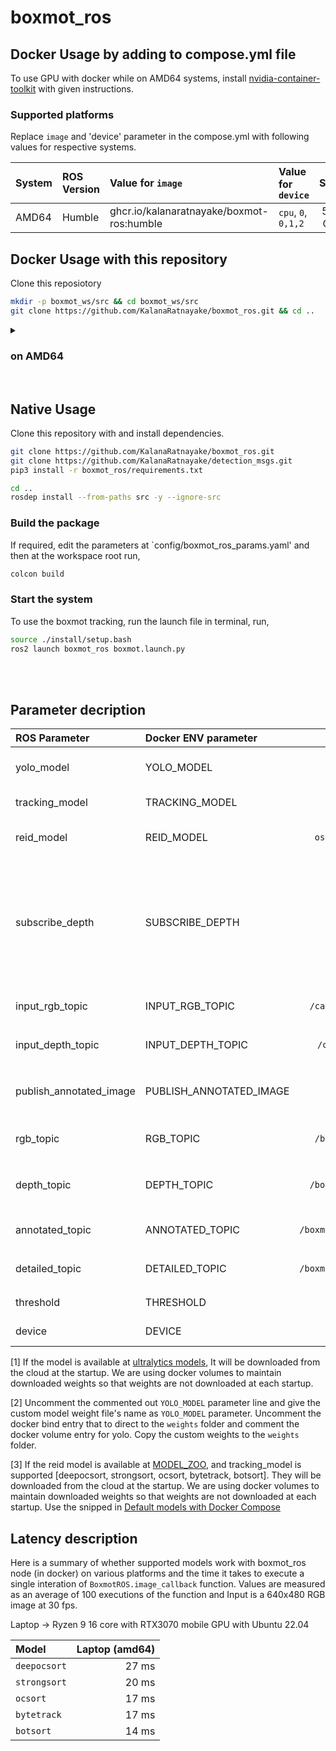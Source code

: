 # boxmot_ros

## Docker Usage by adding to compose.yml file

To use GPU with docker while on AMD64 systems, install [nvidia-container-toolkit](https://docs.nvidia.com/datacenter/cloud-native/container-toolkit/latest/install-guide.html) with given instructions.

### Supported platforms

Replace `image` and 'device' parameter in the compose.yml with following values for respective systems.

| System      | ROS Version | Value for `image`                                 | Value for `device`  | Size    | file  |
| :---        | :---        | :---                                              |  :---               | :---:   | :---: |
| AMD64       | Humble      | ghcr.io/kalanaratnayake/boxmot-ros:humble         | `cpu`, `0`, `0,1,2` | 5.7 GB  | docker/compose.amd64.yaml |

## Docker Usage with this repository

Clone this reposiotory

```bash
mkdir -p boxmot_ws/src && cd boxmot_ws/src
git clone https://github.com/KalanaRatnayake/boxmot_ros.git && cd ..
```

<details> 
<summary> <h3> on AMD64 </h3> </summary>
  
Pull the Docker image and start compose (No need to run `docker compose build`)
```bash
cd src/boxmot_ros/docker
docker compose -f compose.amd64.yaml pull
docker compose -f compose.amd64.yaml up
```

Reset the system and remove volume
```bash
docker compose -f compose.amd64.yaml down
docker volume rm docker_boxmot
```

</details>


<br>

## Native Usage

Clone this repository with and install dependencies.

```bash
git clone https://github.com/KalanaRatnayake/boxmot_ros.git
git clone https://github.com/KalanaRatnayake/detection_msgs.git
pip3 install -r boxmot_ros/requirements.txt

cd ..
rosdep install --from-paths src -y --ignore-src
```

### Build the package

If required, edit the parameters at `config/boxmot_ros_params.yaml' and then at the workspace root run,
```bash
colcon build
```
### Start the system

To use the boxmot tracking, run the launch file in terminal, run,

```bash
source ./install/setup.bash
ros2 launch boxmot_ros boxmot.launch.py
```

<br>
<br>

## Parameter decription

| ROS Parameter           | Docker ENV parameter    | Default Value                 | Description |
| :---                    | :---                    | :---:                         | :---        |
| yolo_model              | YOLO_MODEL              | `yolov9t.pt`                  | Model to be used. see [1] for default models and [2] for custom models |
| tracking_model          | TRACKING_MODEL          | `deepocsort`                  | Model to be used for tracking. see [3] for default models |
| reid_model              | REID_MODEL              | `osnet_x0_25_msmt17.pt`       | Model to be used for reidentification. see [3] for default models |
| subscribe_depth         | SUBSCRIBE_DEPTH         | `False`                       | Whether to subscribe to depth image or not. This will also enable the depth_topic variable which publishes synchronized depth image. Use if having a depth camera. A ApproximateTimeSynchronizer is used to sync RGB and Depth images |
| input_rgb_topic         | INPUT_RGB_TOPIC         | `/camera/color/image_raw`     | Topic to subscribe for RGB image. Accepts `sensor_msgs/Image` |
| input_depth_topic       | INPUT_DEPTH_TOPIC       | `/camera/depth/points`        | Topic to subscribe for Depth image. Accepts `sensor_msgs/PointCloud2` |
| publish_annotated_image | PUBLISH_ANNOTATED_IMAGE | `False`                       | Whether to publish tracking annotated image, increases callback execution time when set to `True` |
| rgb_topic               | RGB_TOPIC        | `/boxmot_ros/rgb_image`       | Topic for publishing synchronized rgb images. uses `sensor_msgs/Image` |
| depth_topic             | DEPTH_TOPIC      | `/boxmot_ros/depth_image`     | Topic for publishing synchronized depth images. uses `detection_msgs/PointCloud2` |
| annotated_topic         | ANNOTATED_TOPIC  | `/boxmot_ros/annotated_image` | Topic for publishing annotated images uses `sensor_msgs/Image` |
| detailed_topic          | DETAILED_TOPIC   | `/boxmot_ros/tracking_result` | Topic for publishing detailed results uses `detection_msgs/Detections` |
| threshold               | THRESHOLD        | `0.25`                        | Confidence threshold for predictions |
| device                  | DEVICE           | `'0'`                         | `cpu` for CPU, `0` for gpu, `0,1,2,3` if there are multiple GPUs |


[1] If the model is available at [ultralytics models](https://docs.ultralytics.com/models/), It will be downloaded from the cloud at the startup. We are using docker volumes to maintain downloaded weights so that weights are not downloaded at each startup.

[2] Uncomment the commented out `YOLO_MODEL` parameter line and give the custom model weight file's name as `YOLO_MODEL` parameter. Uncomment the docker bind entry that to direct to the `weights` folder and comment the docker volume entry for yolo. Copy the custom weights to the `weights` folder.

[3] If the reid model is available at [MODEL_ZOO](https://kaiyangzhou.github.io/deep-person-reid/MODEL_ZOO), and tracking_model is supported [deepocsort, strongsort, ocsort, bytetrack, botsort]. They will be downloaded from the cloud at the startup. We are using docker volumes to maintain downloaded weights so that weights are not downloaded at each startup. Use the snipped in [Default models with Docker Compose](https://github.com/KalanaRatnayake/boxmot_ros#default-models-with-docker-compose)

## Latency description

Here is a summary of whether supported models work with boxmot_ros node (in docker) on various platforms and the time it takes to execute a single interation of `BoxmotROS.image_callback` function. Values are measured as an average of 100 executions of the function and Input is a 640x480 RGB image at 30 fps.

Laptop -> Ryzen 9 16 core with RTX3070 mobile GPU with Ubuntu 22.04

| Model | Laptop (amd64) |
| :---  |  ---: |
| `deepocsort` | 27 ms |
| `strongsort` | 20 ms |
| `ocsort`     | 17 ms |
| `bytetrack`  | 17 ms |
| `botsort`    | 14 ms |
